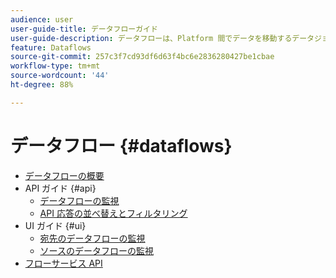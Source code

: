 ```yaml
---
audience: user
user-guide-title: データフローガイド
user-guide-description: データフローは、Platform 間でデータを移動するデータジョブを表します。
feature: Dataflows
source-git-commit: 257c3f7cd93df6d63f4bc6e2836280427be1cbae
workflow-type: tm+mt
source-wordcount: '44'
ht-degree: 88%

---
```



# データフロー {#dataflows}

- [データフローの概要](./home.md)
- API ガイド {#api}
   - [データフローの監視](./api/monitor.md)
   - [API 応答の並べ替えとフィルタリング](./api/sort-and-filter.md)
- UI ガイド {#ui}
   - [宛先のデータフローの監視](./ui/monitor-destinations.md)
   - [ソースのデータフローの監視](./ui/monitor-sources.md)
- [フローサービス API](https://www.adobe.io/experience-platform-apis/references/flow-service/)